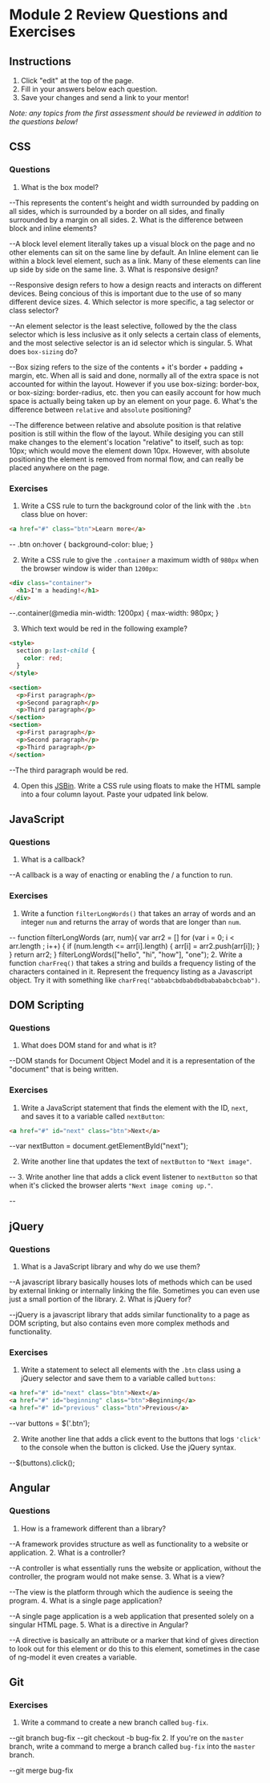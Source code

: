 # Module 2 Review Questions and Exercises

## Instructions

1. Click "edit" at the top of the page.
2. Fill in your answers below each question.
3. Save your changes and send a link to your mentor!

*Note: any topics from the first assessment should be reviewed in addition to the questions below!*

## CSS

### Questions

1. What is the box model?

--This represents the content's height and width surrounded by padding on all sides, which is surrounded by a border on all sides, and finally surrounded by a margin on all sides.
2. What is the difference between block and inline elements?

--A block level element literally takes up a visual block on the page and no other elements can sit on the same line by default. An Inline element can lie within a block level element, such as a link. Many of these elements can line up side by side on the same line.
3. What is responsive design?

--Responsive design refers to how a design reacts and interacts on different devices. Being concious of this is important due to the use of so many different device sizes.
4. Which selector is more specific, a tag selector or class selector?

--An element selector is the least selective, followed by the the class selector which is less inclusive as it only selects a certain class of elements, and the most selective selector is an id selector which is singular.
5. What does `box-sizing` do?

--Box sizing refers to the size of the contents + it's border + padding + margin, etc. When all is said and done, normally all of the extra space is not accounted for within the layout. However if you use box-sizing: border-box, or box-sizing: border-radius, etc. then you can easily account for how much space is actually being taken up by an element on your page.
6. What's the difference between `relative` and `absolute` positioning?

--The difference between relative and absolute position is that relative position is still within the flow of the layout. While desiging you can still make changes to the element's location "relative" to itself, such as top: 10px; which would move the element down 10px. However, with absolute positioning the element is removed from normal flow, and can really be placed anywhere on the page.

### Exercises

1. Write a CSS rule to turn the background color of the link with the `.btn` class blue on hover:

  ```html
  <a href="#" class="btn">Learn more</a>
  ```
  
  -- .btn on:hover {
          background-color: blue;
     }

2. Write a CSS rule to give the `.container` a maximum width of `980px` when the browser window is wider than `1200px`:

  ```html
  <div class="container">
    <h1>I'm a heading!</h1>
  </div>
  ```
  
  --.container(@media min-width: 1200px) {
                  max-width: 980px;
    }

3. Which text would be red in the following example?

  ```html
  <style>
    section p:last-child {
      color: red;
    }
  </style>

  <section>
    <p>First paragraph</p>
    <p>Second paragraph</p>
    <p>Third paragraph</p>
  </section>
  <section>
    <p>First paragraph</p>
    <p>Second paragraph</p>
    <p>Third paragraph</p>
  </section>
  ```
  
  --The third paragraph would be red.

4. Open this [JSBin](http://jsbin.com/qigiwuhepe/1/edit?html,css,output). Write a CSS rule using floats to make the HTML sample into a four column layout. Paste your udpated link below.

## JavaScript

### Questions

1. What is a callback?

--A callback is a way of enacting or enabling the / a function to run.

### Exercises

1. Write a function `filterLongWords()` that takes an array of words and an integer `num` and returns the array of words that are longer than `num`.

--
function filterLongWords (arr, num){
  var arr2 = []
  for (var i = 0; i < arr.length ; i++) {
    if (num.length <= arr[i].length) {
      arr[i] = arr2.push(arr[i]);
    }
  }
  return arr2;
}
filterLongWords(["hello", "hi", "how"], "one");
2. Write a function `charFreq()` that takes a string and builds a frequency listing of the characters contained in it. Represent the frequency listing as a Javascript object. Try it with something like `charFreq("abbabcbdbabdbdbabababcbcbab")`.

## DOM Scripting

### Questions

1. What does DOM stand for and what is it?

--DOM stands for Document Object Model and it is a representation of the "document" that is being written.

### Exercises

1. Write a JavaScript statement that finds the element with the ID, `next`, and saves it to a variable called `nextButton`:

  ```html
  <a href="#" id="next" class="btn">Next</a>
  ```
  
  --var nextButton = document.getElementById("next");

2. Write another line that updates the text of `nextButton` to `"Next image"`.

--
3. Write another line that adds a click event listener to `nextButton` so that when it's clicked the browser alerts `"Next image coming up."`.

--

## jQuery

### Questions

1. What is a JavaScript library and why do we use them?

--A javascript library basically houses lots of methods which can be used by external linking or internally linking the file. Sometimes you can even use just a small portion of the library. 
2. What is jQuery for?

--jQuery is a javascript library that adds similar functionality to a page as DOM scripting, but also contains even more complex methods and functionality.

### Exercises

1. Write a statement to select all elements with the `.btn` class using a jQuery selector and save them to a variable called `buttons`:

  ```html
  <a href="#" id="next" class="btn">Next</a>
  <a href="#" id="beginning" class="btn">Beginning</a>
  <a href="#" id="previous" class="btn">Previous</a>
  ```
  
 --var buttons = $('.btn');

2. Write another line that adds a click event to the buttons that logs `'click'` to the console when the button is clicked. Use the jQuery syntax.

--$(buttons).click();

## Angular

### Questions

1. How is a framework different than a library?

--A framework provides structure as well as functionality to a website or application.
2. What is a controller?

--A controller is what essentially runs the website or application, without the controller, the program would not make sense.
3. What is a view?

--The view is the platform through which the audience is seeing the program. 
4. What is a single page application?

--A single page application is a web application that presented solely on a singular HTML page.
5. What is a directive in Angular?

--A directive is basically an attribute or a marker that kind of gives direction to look out for this element or do this to this element, sometimes in the case of ng-model it even creates a variable.

## Git

### Exercises

1. Write a command to create a new branch called `bug-fix`.

--git branch bug-fix
--git checkout -b bug-fix
2. If you're on the `master` branch, write a command to merge a branch called `bug-fix` into the `master` branch.

--git merge bug-fix
